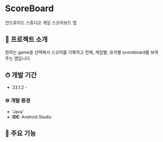 # ScoreBoard
안드로이드 스튜디오 게임 스코어보드 앱

## 🎯 프로젝트 소개
원하는 game을 선택해서 스코어를 기록하고 전체, 게임별, 유저별 scoreboard를 보여주는 앱입니다.
<br>

## ⏱ 개발 기간
* 23.1.2 -

### ⚙ 개발 환경
- 'Java'
- **IDE**: Android Studio

## 📍 주요 기능
